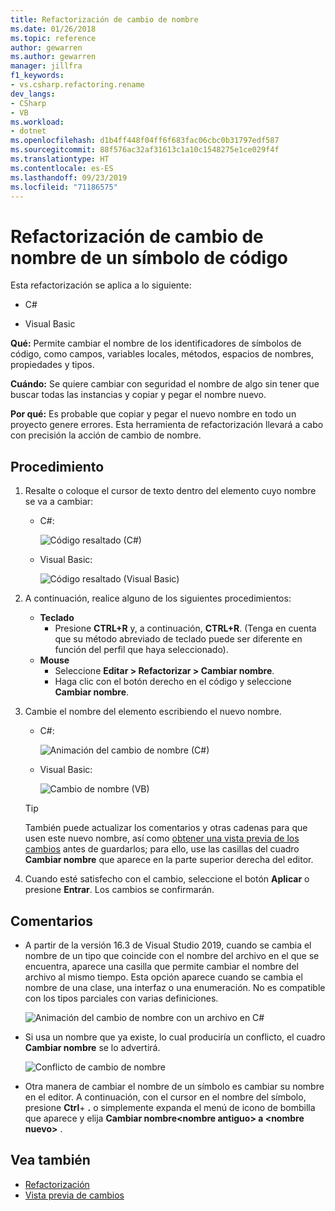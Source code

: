 ```yaml
---
title: Refactorización de cambio de nombre
ms.date: 01/26/2018
ms.topic: reference
author: gewarren
ms.author: gewarren
manager: jillfra
f1_keywords:
- vs.csharp.refactoring.rename
dev_langs:
- CSharp
- VB
ms.workload:
- dotnet
ms.openlocfilehash: d1b4ff448f04ff6f683fac06cbc0b31797edf587
ms.sourcegitcommit: 88f576ac32af31613c1a10c1548275e1ce029f4f
ms.translationtype: HT
ms.contentlocale: es-ES
ms.lasthandoff: 09/23/2019
ms.locfileid: "71186575"
---
```

# <a name="rename-a-code-symbol-refactoring"></a>Refactorización de cambio de nombre de un símbolo de código

Esta refactorización se aplica a lo siguiente:

- C#

- Visual Basic

**Qué:** Permite cambiar el nombre de los identificadores de símbolos de código, como campos, variables locales, métodos, espacios de nombres, propiedades y tipos.

**Cuándo:** Se quiere cambiar con seguridad el nombre de algo sin tener que buscar todas las instancias y copiar y pegar el nombre nuevo.

**Por qué:** Es probable que copiar y pegar el nuevo nombre en todo un proyecto genere errores. Esta herramienta de refactorización llevará a cabo con precisión la acción de cambio de nombre.

## <a name="how-to"></a>Procedimiento

1. Resalte o coloque el cursor de texto dentro del elemento cuyo nombre se va a cambiar:

   - C#:

       ![Código resaltado (C#)](media/rename-highlight-cs.png)

   - Visual Basic:

       ![Código resaltado (Visual Basic)](media/rename-highlight-vb.png)

2. A continuación, realice alguno de los siguientes procedimientos:

   - **Teclado**
      - Presione **CTRL+R** y, a continuación, **CTRL+R**. (Tenga en cuenta que su método abreviado de teclado puede ser diferente en función del perfil que haya seleccionado).
   - **Mouse**
      - Seleccione **Editar > Refactorizar > Cambiar nombre**.
      - Haga clic con el botón derecho en el código y seleccione **Cambiar nombre**.

3. Cambie el nombre del elemento escribiendo el nuevo nombre.

   - C#:

      ![Animación del cambio de nombre (C#)](media/rename-animated-cs.gif)

   - Visual Basic:

      ![Cambio de nombre (VB)](media/rename-rename-vb.png)

   > [!TIP]
   > También puede actualizar los comentarios y otras cadenas para que usen este nuevo nombre, así como [obtener una vista previa de los cambios](../../ide/preview-changes.md) antes de guardarlos; para ello, use las casillas del cuadro **Cambiar nombre** que aparece en la parte superior derecha del editor.

4. Cuando esté satisfecho con el cambio, seleccione el botón **Aplicar** o presione **Entrar**. Los cambios se confirmarán.

## <a name="remarks"></a>Comentarios

- A partir de la versión 16.3 de Visual Studio 2019, cuando se cambia el nombre de un tipo que coincide con el nombre del archivo en el que se encuentra, aparece una casilla que permite cambiar el nombre del archivo al mismo tiempo. Esta opción aparece cuando se cambia el nombre de una clase, una interfaz o una enumeración. No es compatible con los tipos parciales con varias definiciones.

   ![Animación del cambio de nombre con un archivo en C#](media/rename-with-file-animated-cs.gif)
   
- Si usa un nombre que ya existe, lo cual produciría un conflicto, el cuadro **Cambiar nombre** se lo advertirá.

   ![Conflicto de cambio de nombre](media/rename-conflict-cs.png)

- Otra manera de cambiar el nombre de un símbolo es cambiar su nombre en el editor. A continuación, con el cursor en el nombre del símbolo, presione **Ctrl**+ **.** o simplemente expanda el menú de icono de bombilla que aparece y elija **Cambiar nombre\<nombre antiguo> a \<nombre nuevo>** .

## <a name="see-also"></a>Vea también

- [Refactorización](../refactoring-in-visual-studio.md)
- [Vista previa de cambios](../../ide/preview-changes.md)
